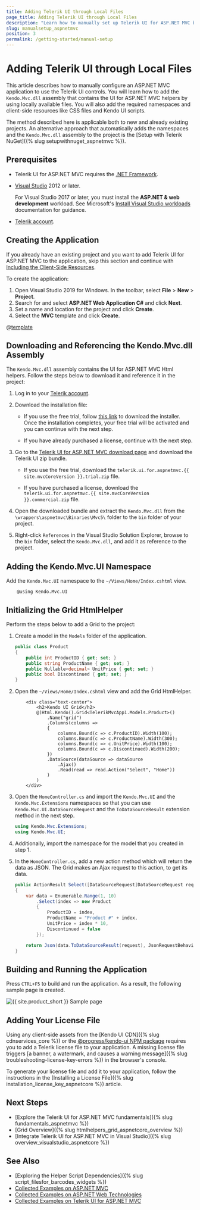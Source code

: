 ```yaml
---
title: Adding Telerik UI through Local Files
page_title: Adding Telerik UI through Local Files
description: "Learn how to manually set up Telerik UI for ASP.NET MVC by using local files in a sample project created with Visual Studio."
slug: manualsetup_aspnetmvc
position: 3
permalink: /getting-started/manual-setup
---
```


# Adding Telerik UI through Local Files

This article describes how to manually configure an ASP.NET MVC application to use the Telerik UI controls. You will learn how to add the `Kendo.Mvc.dll` assembly that contains the UI for ASP.NET MVC helpers by using locally available files. You will also add the required namespaces and client-side resources like CSS files and Kendo UI scripts.

The method described here is applicable both to new and already existing projects. An alternative approach that automatically adds the namespaces and the `Kendo.Mvc.dll` assembly to the project is the [Setup with Telerik NuGet]({% slug setupwithnuget_aspnetmvc %}). 

## Prerequisites

* Telerik UI for ASP.NET MVC requires the <a href="https://dotnet.microsoft.com/download/dotnet-framework" target="_blank">.NET Framework</a>.

* [Visual Studio](https://www.visualstudio.com/downloads/) 2012 or later.

   For Visual Studio 2017 or later, you must install the **ASP.NET & web development** workload. See Microsoft's <a href="https://learn.microsoft.com/en-us/visualstudio/install/install-visual-studio?view=vs-2019#step-4---choose-workloads" target="_blank">Install Visual Studio workloads</a> documentation for guidance.
   
* [Telerik account](https://www.telerik.com/account).

## Creating the Application

If you already have an existing project and you want to add Telerik UI for ASP.NET MVC to the application, skip this section and continue with [Including the Client-Side Resources](#including-the-client-side-resources).

To create the application:

1. Open Visual Studio 2019 for Windows. In the toolbar, select **File** > **New** > **Project**.  
1. Search for and select **ASP.NET Web Application C#** and click **Next**.
1. Set a name and location for the project and click **Create**.
1. Select the **MVC** template and click **Create**.

@[template](/_contentTemplates/mvc/add-client-side-resources.md#including-client-side-resources)

## Downloading and Referencing the Kendo.Mvc.dll Assembly

The `Kendo.Mvc.dll` assembly contains the UI for ASP.NET MVC Html helpers. Follow the steps below to download it and reference it in the project:

1. Log in to your [Telerik account](https://www.telerik.com/login/v2/telerik).

1. Download the installation file:

    * If you use the free trial, follow [this link](https://www.telerik.com/try/ui-for-asp.net-mvc) to download the installer. Once the installation completes, your free trial will be activated and you can continue with the next step.

    * If you have already purchased a license, continue with the next step.

1. Go to the [Telerik UI for ASP.NET MVC download page](https://www.telerik.com/account/product-download?product=KENDOUIMVC) and download the Telerik UI zip bundle.

	* If you use the free trial, download the `telerik.ui.for.aspnetmvc.{{ site.mvcCoreVersion }}.trial.zip` file.

    * If you have purchased a license, download the `telerik.ui.for.aspnetmvc.{{ site.mvcCoreVersion }}.commercial.zip` file.

1. Open the downloaded bundle and extract the `Kendo.Mvc.dll` from the `\wrappers\aspnetmvc\Binaries\Mvc5\` folder to the `bin` folder of your project. 

1. Right-click `References` in the Visual Studio Solution Explorer, browse to the `bin` folder, select the `Kendo.Mvc.dll`, and add it as reference to the project.

## Adding the Kendo.Mvc.UI Namespace

Add the `Kendo.Mvc.UI` namespace to the `~/Views/Home/Index.cshtml` view. 

```Razor
    @using Kendo.Mvc.UI
```

## Initializing the Grid HtmlHelper 

Perform the steps below to add a Grid to the project:

1. Create a model in the `Models` folder of the application.

    ```C#
    public class Product
    {
        public int ProductID { get; set; }
        public string ProductName { get; set; }
        public Nullable<decimal> UnitPrice { get; set; }
        public bool Discontinued { get; set; }
    }
    ```

1. Open the `~/Views/Home/Index.cshtml` view and add the Grid HtmlHelper.

    ```Razor
        <div class="text-center">
			<h2>Kendo UI Grid</h2>
			@(Html.Kendo().Grid<TelerikMvcApp1.Models.Product>()
				.Name("grid")
				.Columns(columns =>
				{
					columns.Bound(c => c.ProductID).Width(100);
					columns.Bound(c => c.ProductName).Width(300);
					columns.Bound(c => c.UnitPrice).Width(100);
					columns.Bound(c => c.Discontinued).Width(200);
				})
				.DataSource(dataSource => dataSource
					.Ajax()
					.Read(read => read.Action("Select", "Home"))
				)
			)
		</div>
    ```
1. Open the `HomeController.cs` and import the `Kendo.Mvc.UI` and the `Kendo.Mvc.Extensions` namespaces so that you can use `Kendo.Mvc.UI.DataSourceRequest` and the `ToDataSourceResult` extension method in the next step.

    ```C#
    using Kendo.Mvc.Extensions;
    using Kendo.Mvc.UI;
    ```

1. Additionally, import the namespace for the model that you created in step 1.

1. In the `HomeController.cs`, add a new action method which will return the data as JSON. The Grid makes an Ajax request to this action, to get its data.

    ```C#
    public ActionResult Select([DataSourceRequest]DataSourceRequest request)
    {
        var data = Enumerable.Range(1, 10)
            .Select(index => new Product
            {
                ProductID = index,
                ProductName = "Product #" + index,
                UnitPrice = index * 10,
                Discontinued = false
            });

        return Json(data.ToDataSourceResult(request), JsonRequestBehavior.AllowGet);
    }
    ```

## Building and Running the Application 

Press `CTRL+F5` to build and run the application. As a result, the following sample page is created.

![{{ site.product_short }} Sample page](../getting-started-mvc/images/sample-page.png)

## Adding Your License File

Using any client-side assets from the [Kendo UI CDN]({% slug cdnservices_core %}) or the [@progress/kendo-ui NPM package](https://www.npmjs.com/package/@progress/kendo-ui) requires you to add a Telerik license file to your application. A missing license file triggers [a banner, a watermark, and causes a warning message]({% slug troubleshooting-license-key-errors %}) in the browser's console.

To generate your license file and add it to your application, follow the instructions in the [Installing a License File]({% slug installation_license_key_aspnetcore %}) article.

## Next Steps

* [Explore the Telerik UI for ASP.NET MVC fundamentals]({% slug fundamentals_aspnetmvc %})
* [Grid Overview]({% slug htmlhelpers_grid_aspnetcore_overview %})
* [Integrate Telerik UI for ASP.NET MVC in Visual Studio]({% slug overview_visualstudio_aspnetcore %})

## See Also

* [Exploring the Helper Script Dependencies]({% slug script_filesfor_barcodes_widgets %})
* [Collected Examples on ASP.NET MVC](https://github.com/telerik/kendo-examples-asp-net-mvc)
* [Collected Examples on ASP.NET Web Technologies](https://github.com/telerik/kendo-examples-asp-net)
* [Collected Examples on Telerik UI for ASP.NET MVC](https://github.com/telerik/ui-for-aspnet-mvc-examples)
